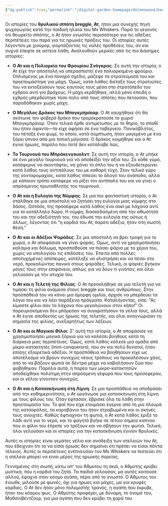 ```yaml
---
{"dg-publish":true,"permalink":"/digital-garden-homepage/dolmenwood/backstories/at/"}
---
```


Οι ιστορίες του **θρυλικού ιππότη breggle, Ατ**, ήταν μια συνεχής πηγή ψυχαγωγίας κατά την παιδική ηλικία του Mx Whiskers. Παρά το γεγονός ότι θεωρείτο ιππότης, ο Ατ ήταν γνωστός περισσότερο για τις αδέξιες περιπέτειές του παρά για τις ηρωικές πράξεις του. Οι ιστορίες αυτές λέγονταν με χιούμορ, γιορτάζοντας τις καλές προθέσεις του, αν και συχνά έπεφτε σε αστεία λάθη. Ακολουθούν μερικές από τις πιο διάσημες ιστορίες:

- **Ο Ατ και η Πολιορκία του Φρουρίου Σνόγκρας**: Σε αυτή την ιστορία, ο Ατ είχε την αποστολή να υπερασπιστεί ένα πολιορκημένο φρούριο. Οπλισμένος με ένα πονηρό σχέδιο, μάζεψε τα στρατεύματά του και προετοιμάστηκε για μάχη. Όμως, κατά λάθος διέταξε τους στρατιώτες του να εκτοξεύσουν τους εαυτούς τους μέσα στο στρατόπεδο του εχθρού αντί για βράχους. Η μάχη κερδήθηκε, αλλά μόνο επειδή ο εχθρός μπερδεύτηκε τόσο πολύ από τους ιππότες που πετούσαν, που παραδόθηκαν χωρίς μάχη.
    
- **Ο Μεγάλος Δράκος του Μπογκμπράιαρ**: Ο Ατ καυχήθηκε ότι θα σκότωνε τον φοβερό δράκο που τρομοκρατούσε το χωριό Μπογκμπράιαρ. Όταν τελικά ήρθε αντιμέτωπος με το θηρίο, το σπαθί του ήταν άφαντο—το είχε αφήσει σε ένα ταβερνείο. Πανικόβλητος, του πέταξε ένα ψωμί, το οποίο, κατά σύμπτωση, ήταν μαγεμένο με ένα ξόρκι ύπνου από μια τοπική μάγισσα. Ο δράκος κοιμήθηκε και ο Ατ έγινε ήρωας, παρόλο που ποτέ δεν κατάλαβε πώς.
    
- **Το Τουρνουά του Μπράκενγουολντ**: Σε αυτή την ιστορία, ο Ατ μπήκε σε ένα μεγάλο τουρνουά για να αποδείξει την αξία του. Σε κάθε γύρο, κατάφερνε να σκοντάφτει, να χάνει το όπλο του ή να εξουδετερώνει κατά λάθος τους αντιπάλους του με καθαρή τύχη. Στον τελικό γύρο της κονταρομαχίας, κατά λάθος ιππεύει το άλογό του ανάποδα, αλλά με κάποιον τρόπο κατάφερε να ρίξει τον αντίπαλό του και να γίνει ο απρόσμενος πρωταθλητής του τουρνουά.
    
- **Ο Ατ και η Ευλογία της Νύμφης**: Σε μια πιο φανταστική ιστορία, ο Ατ στάλθηκε σε μια αποστολή να ζητήσει την ευλογία μιας νύμφης στο δάσος. Ωστόσο, της προσέφερε κατά λάθος ένα σακί με λάχανα αντί για το κατάλληλο δώρο. Η νύμφη, διασκεδασμένη από την αθωότητά του και την αδεξιότητά του, του έδωσε την ευλογία της ούτως ή άλλως, λέγοντας ότι "η καρδιά του Ατ, παρότι αδέξια, ήταν στη σωστή θέση."

- **Ο Ατ και οι Αδέξιοι Ψαράδες**: Σε μια αποστολή να βρει τροφή για το χωριό, ο Ατ αποφάσισε να γίνει ψαράς. Όμως, αντί να χρησιμοποιήσει καλάμια και δόλωμα, προσπαθούσε να πιάσει ψάρια με τα χέρια του, χωρίς να υπολογίσει τις επιδόσεις του. Έπειτα από πολλές αποτυχημένες απόπειρες, κατέληξε να γλιστρήσει και να πέσει στο νερό, προκαλώντας πανικό στους ψαράδες. Τελικά, οι ψαριές βγήκαν μόνες τους στην επιφάνεια, απλώς για να δουν τι γινόταν, και όλοι γελούσαν με την ατυχία του.
    
- **Ο Ατ και η Τελετή της Φιλίας**: Ο Ατ προσκλήθηκε σε μια τελετή για να τιμήσει τη φιλία ανάμεσα στους breggle και τους ανθρώπους. Στην προσπάθειά του να κάνει μια όμορφη ομιλία, άρχισε να μπερδεύει τα λόγια του και να λέει παράξενα πράγματα. Καταλήγοντας, είπε: "Ας είμαστε φίλοι σαν τα λάχανα που μεγαλώνουν στον κήπο!" Οι παρευρισκόμενοι δεν μπόρεσαν να συγκρατήσουν τα γέλια τους, αλλά ο Ατ έγινε αποδεκτός ως ήρωας της τελετής, και όλοι αναγνώρισαν τη σημασία της φιλίας, ανεξαρτήτως των λέξεων.
    
- **Ο Ατ και οι Μαγικοί Φίλοι**: Σ' αυτή την ιστορία, ο Ατ αποφάσισε να χρησιμοποιήσει μαγικά ξόρκια για να καλέσει βοηθούς κατά τη διάρκεια μιας περιπέτειας. Όμως, κατά λάθος κάλεσε μια ομάδα από μίκρο-κατακτητές (mini-conquerors), που αν και πολύ δυνατοί, ήταν επίσης εξαιρετικά αδέξιοι. Η προσπάθεια να βοηθήσουν είχε ως αποτέλεσμα να βρουν συνεχώς νέους τρόπους να προκαλέσουν χάος, από το να βάζουν φωτιά σε δέντρα μέχρι να καβαλήσουν ζώα που φοβήθηκαν. Παρόλα αυτά, η παρέα των μίκρο-κατακτητών αποδείχθηκε πολύτιμη στην απρόσμενη γέφυρα που τους προσέφεραν, και οι γέλιοι γίνονταν συνεχώς.
    
- **Ο Ατ και η Κατασκήνωση στη Λίμνη**: Σε μια προσπάθεια να αποδράσει από την καθημερινότητα, ο Ατ οργάνωσε μια κατασκήνωση στη λίμνη με τους φίλους του. Όταν έφτασαν, έβρισκε όλα τα λάθη στην προετοιμασία του. Το φαΐ που είχε ετοιμάσει έγερνε από τη μία πλευρά της κατσαρόλας, τα καραβάνια του ήταν στραβωμένα και οι σκηνές τους ανοιχτές. Καθώς έφτιαχναν τη φωτιά, ο Ατ κατά λάθος έριξε το λάδι αντί για το νερό, και το φαγητό βγήκε σε τέτοιο σημείο καπνού που οι φίλοι του έπρεπε να τρέξουν και να σβήσουν την φωτιά. Τελικά, όλοι γελούσαν και οι ιστορίες για την κατασκήνωση έγιναν θρυλικές.


Αυτές οι ιστορίες είναι γεμάτες γέλιο και ανάδειξη των ατελειών του Ατ, που έδειχναν ότι το να είσαι ήρωας δεν σημαίνει ότι πρέπει να είσαι πάντα τέλειος. Αυτές οι περιπέτειες ενέπνευσαν τον Mx Whiskers να πιστεύει ότι η ατέλεια μπορεί να είναι μέρος της ηρωικής πορείας.


Γεννημένος στη σιωπή, κάτω απ' του Άθμυτου τη σκιά, ο Αθμύτης κρύβει μυστικά, που η καρδιά του ζητά. Τα παιδιά γελούσαν, μα αυτός κοιτούσε αλλού, έψαχνε στον κόσμο αγάπη, πέρα από το γνωστό. Ο Άθμυτος τον ένιωθε, μιλούσε με φωνές, όχι για ήρωες και μάχες, μα για κρυφές καρδιές. Ο Ατ δεν ήταν μόνο πολεμιστής τρανός, η αγάπη που έκρυβε, ήταν του κόσμου φως. Ο Αθμύτης προφέρει, με δύναμη, το όνομά του, Μαθσινβέντζουρ, για μια αγάπη που δεν κρύβει τη χαρά του